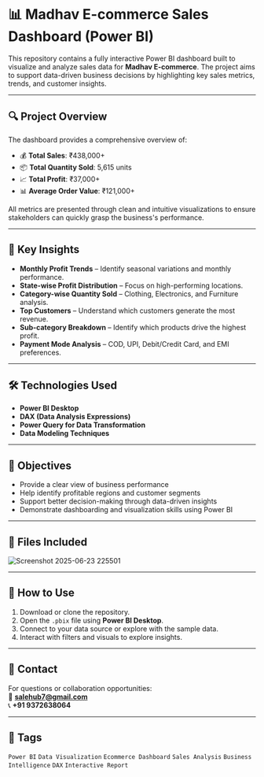 # 📊 Madhav E-commerce Sales Dashboard (Power BI)

This repository contains a fully interactive Power BI dashboard built to visualize and analyze sales data for **Madhav E-commerce**. The project aims to support data-driven business decisions by highlighting key sales metrics, trends, and customer insights.

---

## 🔍 Project Overview

The dashboard provides a comprehensive overview of:

- 💰 **Total Sales**: ₹438,000+  
- 📦 **Total Quantity Sold**: 5,615 units  
- 📈 **Total Profit**: ₹37,000+  
- 📊 **Average Order Value**: ₹121,000+

All metrics are presented through clean and intuitive visualizations to ensure stakeholders can quickly grasp the business's performance.

---

## 📌 Key Insights

- **Monthly Profit Trends** – Identify seasonal variations and monthly performance.
- **State-wise Profit Distribution** – Focus on high-performing locations.
- **Category-wise Quantity Sold** – Clothing, Electronics, and Furniture analysis.
- **Top Customers** – Understand which customers generate the most revenue.
- **Sub-category Breakdown** – Identify which products drive the highest profit.
- **Payment Mode Analysis** – COD, UPI, Debit/Credit Card, and EMI preferences.

---

## 🛠 Technologies Used

- **Power BI Desktop**
- **DAX (Data Analysis Expressions)**
- **Power Query for Data Transformation**
- **Data Modeling Techniques**

---

## 🎯 Objectives

- Provide a clear view of business performance  
- Help identify profitable regions and customer segments  
- Support better decision-making through data-driven insights  
- Demonstrate dashboarding and visualization skills using Power BI

---

## 📂 Files Included

 ![Screenshot 2025-06-23 225501](https://github.com/user-attachments/assets/ee556dba-31b4-482f-ba96-cb83be033d66)


---

## 📎 How to Use

1. Download or clone the repository.  
2. Open the `.pbix` file using **Power BI Desktop**.  
3. Connect to your data source or explore with the sample data.  
4. Interact with filters and visuals to explore insights.

---

## 📢 Contact

For questions or collaboration opportunities:  
📧 **salehub7@gmail.com**  
📞 **+91 9372638064**

---

## 📌 Tags

`Power BI` `Data Visualization` `Ecommerce Dashboard` `Sales Analysis` `Business Intelligence` `DAX` `Interactive Report`

